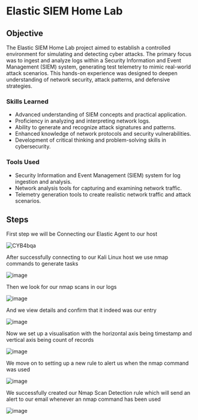 # Elastic SIEM Home Lab

## Objective
The Elastic SIEM Home Lab project aimed to establish a controlled environment for simulating and detecting cyber attacks. The primary focus was to ingest and analyze logs within a Security Information and Event Management (SIEM) system, generating test telemetry to mimic real-world attack scenarios. This hands-on experience was designed to deepen understanding of network security, attack patterns, and defensive strategies.

### Skills Learned

- Advanced understanding of SIEM concepts and practical application.
- Proficiency in analyzing and interpreting network logs.
- Ability to generate and recognize attack signatures and patterns.
- Enhanced knowledge of network protocols and security vulnerabilities.
- Development of critical thinking and problem-solving skills in cybersecurity.

### Tools Used

- Security Information and Event Management (SIEM) system for log ingestion and analysis.
- Network analysis tools for capturing and examining network traffic.
- Telemetry generation tools to create realistic network traffic and attack scenarios.

## Steps
First step we will be Connecting our Elastic Agent to our host

![CYB4bqa](https://github.com/danielgee0415/ElasticSIEM/assets/20386303/dad1c0d3-521a-4045-826f-8a4b29bc8a87)

After successfully connecting to our Kali Linux host we use nmap commands to generate tasks

![image](https://github.com/danielgee0415/ElasticSIEM/assets/20386303/34d8af89-9bbb-4882-84d8-2ad513763e6e)

Then we look for our nmap scans in our logs

![image](https://github.com/danielgee0415/ElasticSIEM/assets/20386303/73876a17-ec7e-44a5-8276-827e1fdf8fb3)

And we view details and confirm that it indeed was our entry

![image](https://github.com/danielgee0415/ElasticSIEM/assets/20386303/2cf2d789-d39a-49df-a894-7ff0d76738eb)

Now we set up a visualisation with the horizontal axis being timestamp and vertical axis being count of records

![image](https://github.com/danielgee0415/ElasticSIEM/assets/20386303/053ec562-9932-4334-a799-eb5f3af8b710)

We move on to setting up a new rule to alert us when the nmap command was used

![image](https://github.com/danielgee0415/ElasticSIEM/assets/20386303/e2644f73-6c4d-497c-b9a6-389e1f0a1d0d)

We successfully created our Nmap Scan Detection rule which will send an alert to our email whenever an nmap command has been used

![image](https://github.com/danielgee0415/ElasticSIEM/assets/20386303/596cf4ef-42d8-43f7-9a85-a8ee0e1a4233)
